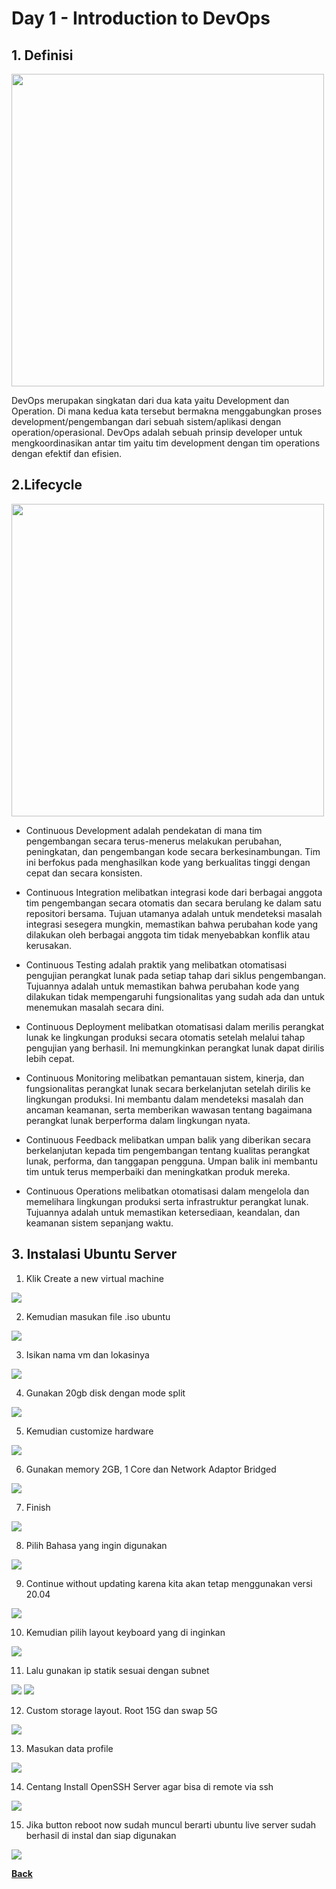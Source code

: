 # Day 1 - Introduction to DevOps

## 1. Definisi

<img src="images/definisi.png" width="500">

DevOps merupakan singkatan dari dua kata yaitu Development dan Operation. Di mana kedua kata tersebut bermakna menggabungkan proses development/pengembangan dari sebuah sistem/aplikasi dengan operation/operasional. DevOps adalah sebuah prinsip developer untuk mengkoordinasikan antar tim yaitu tim development dengan tim operations dengan efektif dan efisien.

## 2.Lifecycle  

<img src="images/lifecycle.jpg" width="500">

- Continuous Development adalah pendekatan di mana tim pengembangan secara terus-menerus melakukan perubahan, peningkatan, dan pengembangan kode secara berkesinambungan. Tim ini berfokus pada menghasilkan kode yang berkualitas tinggi dengan cepat dan secara konsisten.

- Continuous Integration melibatkan integrasi kode dari berbagai anggota tim pengembangan secara otomatis dan secara berulang ke dalam satu repositori bersama. Tujuan utamanya adalah untuk mendeteksi masalah integrasi sesegera mungkin, memastikan bahwa perubahan kode yang dilakukan oleh berbagai anggota tim tidak menyebabkan konflik atau kerusakan.

- Continuous Testing adalah praktik yang melibatkan otomatisasi pengujian perangkat lunak pada setiap tahap dari siklus pengembangan. Tujuannya adalah untuk memastikan bahwa perubahan kode yang dilakukan tidak mempengaruhi fungsionalitas yang sudah ada dan untuk menemukan masalah secara dini.

- Continuous Deployment melibatkan otomatisasi dalam merilis perangkat lunak ke lingkungan produksi secara otomatis setelah melalui tahap pengujian yang berhasil. Ini memungkinkan perangkat lunak dapat dirilis lebih cepat.

- Continuous Monitoring melibatkan pemantauan sistem, kinerja, dan fungsionalitas perangkat lunak secara berkelanjutan setelah dirilis ke lingkungan produksi. Ini membantu dalam mendeteksi masalah dan ancaman keamanan, serta memberikan wawasan tentang bagaimana perangkat lunak berperforma dalam lingkungan nyata.

- Continuous Feedback melibatkan umpan balik yang diberikan secara berkelanjutan kepada tim pengembangan tentang kualitas perangkat lunak, performa, dan tanggapan pengguna. Umpan balik ini membantu tim untuk terus memperbaiki dan meningkatkan produk mereka.

- Continuous Operations melibatkan otomatisasi dalam mengelola dan memelihara lingkungan produksi serta infrastruktur perangkat lunak. Tujuannya adalah untuk memastikan ketersediaan, keandalan, dan keamanan sistem sepanjang waktu.

## 3. Instalasi Ubuntu Server

1. Klik Create a new virtual machine 
<img src="images/image001.jpg">

2. Kemudian masukan file .iso ubuntu  
<img src="images/image002.png">

3. Isikan nama vm dan lokasinya 
<img src="images/image003.png">

4. Gunakan 20gb disk dengan mode split 
<img src="images/image004.png">

5. Kemudian customize hardware 
<img src="images/image005.png">

6. Gunakan memory 2GB, 1 Core dan Network Adaptor Bridged
<img src="images/image006.jpg">

7. Finish 
<img src="images/image007.png">

8. Pilih Bahasa yang ingin digunakan 
<img src="images/image008.jpg">

9. Continue without updating karena kita akan tetap menggunakan versi 20.04 
<img src="images/image009.jpg">

10. Kemudian pilih layout keyboard yang di inginkan 
<img src="images/image010.jpg">

11. Lalu gunakan ip statik sesuai dengan subnet 
<img src="images/image011.jpg">
<img src="images/image012.jpg">

12. Custom storage layout. Root 15G dan swap 5G 
<img src="images/image013.jpg">

13. Masukan data profile 
<img src="images/image014.jpg">

14. Centang Install OpenSSH Server agar bisa di remote via ssh 
<img src="images/image015.jpg">

15. Jika button reboot now sudah muncul berarti ubuntu live server sudah berhasil di instal dan siap digunakan 
<img src="images/image016.jpg">

[**Back**](../../README.md)

